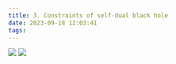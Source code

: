 ```yaml
---
title: 3. Constraints of self-dual black hole
date: 2023-09-18 12:03:41
tags:
---
```

![](./images/SDBH1.png)
![](./images/SDBH2.png)
